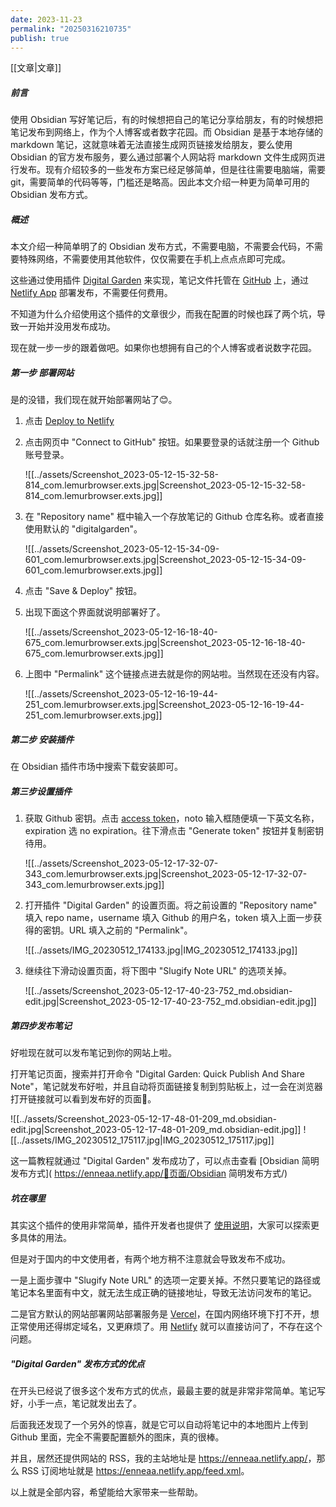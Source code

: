 ```yaml
---
date: 2023-11-23
permalink: "20250316210735"
publish: true
---
```

[[文章|文章]]  
##### 前言  
使用 Obsidian 写好笔记后，有的时候想把自己的笔记分享给朋友，有的时候想把笔记发布到网络上，作为个人博客或者数字花园。而 Obsidian 是基于本地存储的 markdown 笔记，这就意味着无法直接生成网页链接发给朋友，要么使用 Obsidian 的官方发布服务，要么通过部署个人网站将 markdown 文件生成网页进行发布。现有介绍较多的一些发布方案已经足够简单，但是往往需要电脑端，需要 git，需要简单的代码等等，门槛还是略高。因此本文介绍一种更为简单可用的 Obsidian 发布方式。  
##### 概述  
本文介绍一种简单明了的 Obsidian 发布方式，不需要电脑，不需要会代码，不需要特殊网络，不需要使用其他软件，仅仅需要在手机上点点点即可完成。    
这些通过使用插件 [Digital Garden](https://github.com/oleeskild/Obsidian-Digital-Garden) 来实现，笔记文件托管在 [GitHub](https://github.com) 上，通过 [Netlify App](https://app.netlify.com/) 部署发布，不需要任何费用。    
不知道为什么介绍使用这个插件的文章很少，而我在配置的时候也踩了两个坑，导致一开始并没用发布成功。    
现在就一步一步的跟着做吧。如果你也想拥有自己的个人博客或者说数字花园。  
  
##### 第一步 部署网站  
是的没错，我们现在就开始部署网站了😊。  
1. 点击 [Deploy to Netlify](https://app.netlify.com/start/deploy?repository=https://github.com/oleeskild/digitalgarden)  
2. 点击网页中 "Connect to GitHub" 按钮。如果要登录的话就注册一个 Github 账号登录。    
	![[../assets/Screenshot_2023-05-12-15-32-58-814_com.lemurbrowser.exts.jpg|Screenshot_2023-05-12-15-32-58-814_com.lemurbrowser.exts.jpg]]  
3. 在 "Repository name" 框中输入一个存放笔记的 Github 仓库名称。或者直接使用默认的 "digitalgarden"。    
	![[../assets/Screenshot_2023-05-12-15-34-09-601_com.lemurbrowser.exts.jpg|Screenshot_2023-05-12-15-34-09-601_com.lemurbrowser.exts.jpg]]  
4. 点击 "Save & Deploy" 按钮。  
5. 出现下面这个界面就说明部署好了。    
	![[../assets/Screenshot_2023-05-12-16-18-40-675_com.lemurbrowser.exts.jpg|Screenshot_2023-05-12-16-18-40-675_com.lemurbrowser.exts.jpg]]  
6. 上图中 "Permalink" 这个链接点进去就是你的网站啦。当然现在还没有内容。    
	![[../assets/Screenshot_2023-05-12-16-19-44-251_com.lemurbrowser.exts.jpg|Screenshot_2023-05-12-16-19-44-251_com.lemurbrowser.exts.jpg]]  
##### 第二步 安装插件  
在 Obsidian 插件市场中搜索下载安装即可。  
##### 第三步设置插件  
1. 获取 Github 密钥。点击 [access token](https://github.com/settings/tokens/new?scopes=repo)，noto 输入框随便填一下英文名称，expiration 选 no expiration。往下滑点击 "Generate token" 按钮并复制密钥待用。    
	![[../assets/Screenshot_2023-05-12-17-32-07-343_com.lemurbrowser.exts.jpg|Screenshot_2023-05-12-17-32-07-343_com.lemurbrowser.exts.jpg]]  
2. 打开插件 "Digital Garden" 的设置页面。将之前设置的 "Repository name" 填入 repo name，username 填入 Github 的用户名，token 填入上面一步获得的密钥。URL 填入之前的 "Permalink"。    
	![[../assets/IMG_20230512_174133.jpg|IMG_20230512_174133.jpg]]  
3. 继续往下滑动设置页面，将下图中 "Slugify Note URL" 的选项关掉。    
	![[../assets/Screenshot_2023-05-12-17-40-23-752_md.obsidian-edit.jpg|Screenshot_2023-05-12-17-40-23-752_md.obsidian-edit.jpg]]  
  
##### 第四步发布笔记  
好啦现在就可以发布笔记到你的网站上啦。    
打开笔记页面，搜索并打开命令 "Digital Garden: Quick Publish And Share Note"，笔记就发布好啦，并且自动将页面链接复制到剪贴板上，过一会在浏览器打开链接就可以看到发布好的页面🚀。    
![[../assets/Screenshot_2023-05-12-17-48-01-209_md.obsidian-edit.jpg|Screenshot_2023-05-12-17-48-01-209_md.obsidian-edit.jpg]] ![[../assets/IMG_20230512_175117.jpg|IMG_20230512_175117.jpg]]    
这一篇教程就通过 "Digital Garden" 发布成功了，可以点击查看 [Obsidian 简明发布方式]( <https://enneaa.netlify.app/📜页面/Obsidian> 简明发布方式/)  
##### 坑在哪里  
其实这个插件的使用非常简单，插件开发者也提供了 [使用说明](https://dg-docs.ole.dev/getting-started/01-getting-started/)，大家可以探索更多具体的用法。    
但是对于国内的中文使用者，有两个地方稍不注意就会导致发布不成功。    
一是上面步骤中 "Slugify Note URL" 的选项一定要关掉。不然只要笔记的路径或笔记本名里面有中文，就无法生成正确的链接地址，导致无法访问发布的笔记。    
二是官方默认的网站部署网站部署服务是 [Vercel](https://vercel.com/dashboard)，在国内网络环境下打不开，想正常使用还得绑定域名，又更麻烦了。用 [Netlify](https://app.netlify.com/) 就可以直接访问了，不存在这个问题。  
##### "Digital Garden" 发布方式的优点  
在开头已经说了很多这个发布方式的优点，最最主要的就是非常非常简单。笔记写好，小手一点，笔记就发出去了。    
后面我还发现了一个另外的惊喜，就是它可以自动将笔记中的本地图片上传到 Github 里面，完全不需要配置额外的图床，真的很棒。    
并且，居然还提供网站的 RSS，我的主站地址是 <https://enneaa.netlify.app/>，那么 RSS 订阅地址就是 <https://enneaa.netlify.app/feed.xml>。  
  
以上就是全部内容，希望能给大家带来一些帮助。  
